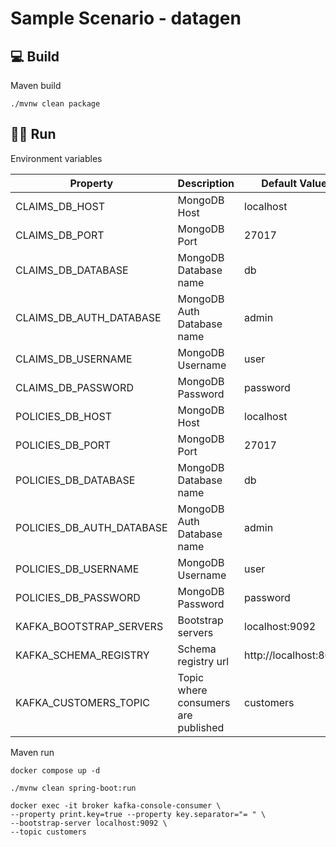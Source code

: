 # Sample Scenario - datagen

## :computer: Build

Maven build

```shell
./mvnw clean package
```

## :running_man: Run

Environment variables

| Property                  | Description                         | Default Value         |
|---------------------------|-------------------------------------|-----------------------|
| CLAIMS_DB_HOST            | MongoDB Host                        | localhost             |
| CLAIMS_DB_PORT            | MongoDB Port                        | 27017                 |
| CLAIMS_DB_DATABASE        | MongoDB Database name               | db                    |
| CLAIMS_DB_AUTH_DATABASE   | MongoDB Auth Database name          | admin                 |
| CLAIMS_DB_USERNAME        | MongoDB Username                    | user                  |
| CLAIMS_DB_PASSWORD        | MongoDB Password                    | password              |
| POLICIES_DB_HOST          | MongoDB Host                        | localhost             |
| POLICIES_DB_PORT          | MongoDB Port                        | 27017                 |
| POLICIES_DB_DATABASE      | MongoDB Database name               | db                    |
| POLICIES_DB_AUTH_DATABASE | MongoDB Auth Database name          | admin                 |
| POLICIES_DB_USERNAME      | MongoDB Username                    | user                  |
| POLICIES_DB_PASSWORD      | MongoDB Password                    | password              |
| KAFKA_BOOTSTRAP_SERVERS   | Bootstrap servers                   | localhost:9092        |
| KAFKA_SCHEMA_REGISTRY     | Schema registry url                 | http://localhost:8081 |
| KAFKA_CUSTOMERS_TOPIC     | Topic where consumers are published | customers             |



Maven run

```shell
docker compose up -d

./mvnw clean spring-boot:run

docker exec -it broker kafka-console-consumer \
--property print.key=true --property key.separator="= " \
--bootstrap-server localhost:9092 \
--topic customers
```
